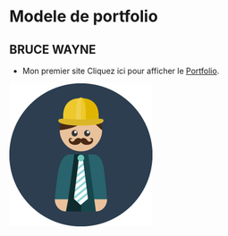 # Modele de portfolio
## BRUCE WAYNE 
- Mon premier site
Cliquez ici pour afficher le [Portfolio](https://ivanetch.github.io/Modele_de_portfolio/).

![BRUCE WAYNE](https://github.com/IvaneTch/Modele_de_portfolio/blob/main/assets/img/profile.png)



